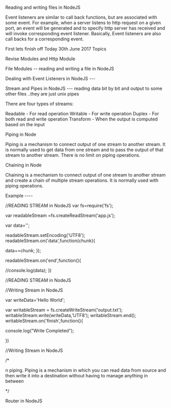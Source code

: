 Reading and writing files in NodeJS





Event listeners are similar to call back functions, but are associated with some event. For example, when a server listens to http request on a given port, an event will be generated and to specify http server has received and will invoke corresponding event listener. Basically, Event listeners are also call backs for a corresponding event.




First lets finish off Today 30th June 2017 Topics 

Revise Modules and Http Module

File Modules  -- reading and writing a  file in NodeJS

Dealing with Event Listeners in NodeJS  ---

Stream and Pipes in NodeJS ---  reading data bit by bit and output to some other files ..they are just unix pipes




There are four types of streams:

Readable - For read operation
Writable - For write operation
Duplex - For both read and write operation
Transform - When the output is computed based on the input

Piping in Node

Piping is a mechanism to connect output of one stream to another stream. It is normally used to get data from one stream and to pass the output of that stream to another stream. There is no limit on piping operations.

Chaining in Node

Chaining is a mechanism to connect output of one stream to another stream and create a chain of multiple stream operations. It is normally used with piping operations.​

Example ---- 

//READING STREAM in NodeJS
var fs=require('fs');

var readableStream =fs.createReadStream('app.js');

var data='';

readableStream.setEncoding('UTF8');
readableStream.on('data',function(chunk){


data+=chunk;
});

readableStream.on('end',function(){


//console.log(data);
})

//READING STREAM in NodeJS


//Writing Stream in NodeJS

var writeData='Hello World';

var writableStream = fs.createWriteStream('output.txt');
writableStream.write(writeData,'UTF8');
writableStream.end();
writableStream.on('finish',function(){

console.log("Write Completed");

})

//Writing Stream in NodeJS

/*

n piping.
 Piping is a mechanism in which you can read data from source and then 
 write it into a destination without having to manage anything in between

*/​





Router in NodeJS 






